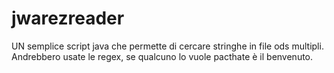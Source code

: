 # jwarezreader

UN semplice script java che permette di cercare stringhe in file ods multipli.
Andrebbero usate le regex, se qualcuno lo vuole pacthate è il benvenuto.
